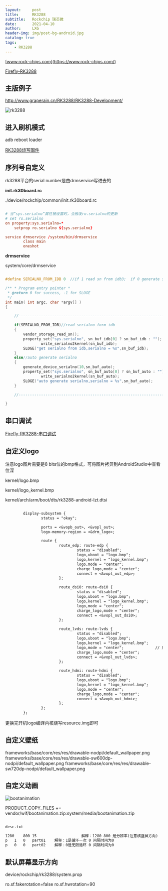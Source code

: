 ```yaml
---
layout:     post
title:      RK3288
subtitle:   Rockchip 瑞芯微
date:       2021-04-10
author:     LXG
header-img: img/post-bg-android.jpg
catalog: true
tags:
    - RK3288
---
```


[www.rock-chips.com](https://www.rock-chips.com/)

[Firefly-RK3288](https://wiki.t-firefly.com/zh_CN/Firefly-RK3288/started.html)

## 主版例子

http://www.graperain.cn/RK3288/RK3288-Development/

![rk3288](/images/rk3288/rk3288.jpg)

## 进入刷机模式

adb reboot loader

[RK3288烧写固件](https://www.jianshu.com/p/de340a1a1374)

## 序列号自定义

rk3288平台的serial number是由drmservice写进去的

**init.rk30board.rc**

./device/rockchip/common/init.rk30board.rc

```rc

# 当“sys.serialno”属性被设置时，会触发ro.serialno的更新
# set ro.serialno
on property:sys.serialno=*
    setprop ro.serialno ${sys.serialno}

service drmservice /system/bin/drmservice
        class main
        oneshot

```

**drmservice**

system/core/drmservice

```c

#define SERIALNO_FROM_IDB 0  //if 1 read sn from idb3;  if 0 generate sn auto

/** * Program entry pointer *
 * @return 0 for success, -1 for SLOGE
 */
int main( int argc, char *argv[] )
{

    //------------------------------------------------------------------------------

	if(SERIALNO_FROM_IDB)//read serialno form idb
	{
		vendor_storage_read_sn();
		property_set("sys.serialno", sn_buf_idb[0] ? sn_buf_idb : "");
                write_serialno2kernel(sn_buf_idb);
		SLOGE("get serialno from idb,serialno = %s",sn_buf_idb);
	}
	else//auto generate serialno
	{
		generate_device_serialno(10,sn_buf_auto);
		property_set("sys.serialno", sn_buf_auto[0] ? sn_buf_auto : "");
                write_serialno2kernel(sn_buf_auto);
		SLOGE("auto generate serialno,serialno = %s",sn_buf_auto);
	}

    //-----------------------------------------------------------------------------

}

```

## 串口调试

[Firefly-RK3288-串口调试](https://wiki.t-firefly.com/zh_CN/Firefly-RK3288/debug.html)

## 自定义logo

注意logo图片需要是8 bits位的bmp格式，可将图片拷贝到AndroidStudio中查看位深

kernel/logo.bmp

kernel/logo_kernel.bmp

kernel/arch/arm/boot/dts/rk3288-android-lzt.dtsi

```txt

        display-subsystem {
                status = "okay";

                ports = <&vopb_out>, <&vopl_out>;
                logo-memory-region = <&drm_logo>;

                route {
                        route_edp: route-edp {
                                status = "disabled";
                                logo,uboot = "logo.bmp";
                                logo,kernel = "logo_kernel.bmp";
                                logo,mode = "center";
                                charge_logo,mode = "center";
                                connect = <&vopl_out_edp>;
                        };

                        route_dsi0: route-dsi0 {
                                status = "disabled";
                                logo,uboot = "logo.bmp";
                                logo,kernel = "logo_kernel.bmp";
                                logo,mode = "center";
                                charge_logo,mode = "center";
                                connect = <&vopl_out_dsi0>;
                        };

                        route_lvds: route-lvds {
                                status = "disabled";
                                logo,uboot = "logo.bmp";
                                logo,kernel = "logo_kernel.bmp";
                                logo,mode = "center";              // 居中模式不会缩放logo图片，如果logo尺寸小于屏幕尺寸则填充黑色背景
                                charge_logo,mode = "center";
                                connect = <&vopl_out_lvds>;
                        };

                        route_hdmi: route-hdmi {
                                status = "disabled";
                                logo,uboot = "logo.bmp";
                                logo,kernel = "logo_kernel.bmp";
                                logo,mode = "center";
                                charge_logo,mode = "center";
                                connect = <&vopb_out_hdmi>;
                        };
                };
        };

```

更换完开机logo编译内核烧写resource.img即可

## 自定义壁纸

frameworks/base/core/res/res/drawable-nodpi/default_wallpaper.png
frameworks/base/core/res/res/drawable-sw600dp-nodpi/default_wallpaper.png
frameworks/base/core/res/res/drawable-sw720dp-nodpi/default_wallpaper.png

## 自定义动画

![bootanimation](/images/rk3288/bootanimation.jpg)

PRODUCT_COPY_FILES += vendor/wif/bootanimation.zip:system/media/bootanimation.zip

```txt

desc.txt

1280	800 15                    解释：1280 800 是分辨率(注意横竖屏方向)  15是每秒播放帧数
p	1	0	part01    解释：1是循环一次 0 间隔时间为0
p	0	0	part02    解释：0是无限循环 0 间隔时间为0


```

## 默认屏幕显示方向

device/rockchip/rk3288/system.prop

ro.sf.fakerotation=false
ro.sf.hwrotation=90













